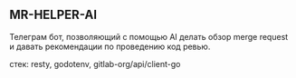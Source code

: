 ## MR-HELPER-AI

Телеграм бот, позволяющий с помощью AI делать обзор merge request и давать рекомендации по проведению код ревью.

стек: 
resty, godotenv, gitlab-org/api/client-go
